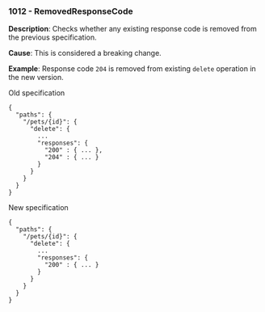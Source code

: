 ### 1012 - RemovedResponseCode

**Description**: Checks whether any existing response code is removed from the previous specification.

**Cause**: This is considered a breaking change.

**Example**: Response code `204` is removed from existing `delete` operation in the new version.

Old specification
```json5
{
  "paths": {
    "/pets/{id}": {
      "delete": {
        ...
        "responses": {
          "200" : { ... },
          "204" : { ... }
        }
      }
    }
  }
} 
```

New specification
```json5
{
  "paths": {
    "/pets/{id}": {
      "delete": {
        ...
        "responses": {
          "200" : { ... }
        }
      }
    }
  }
} 
```
